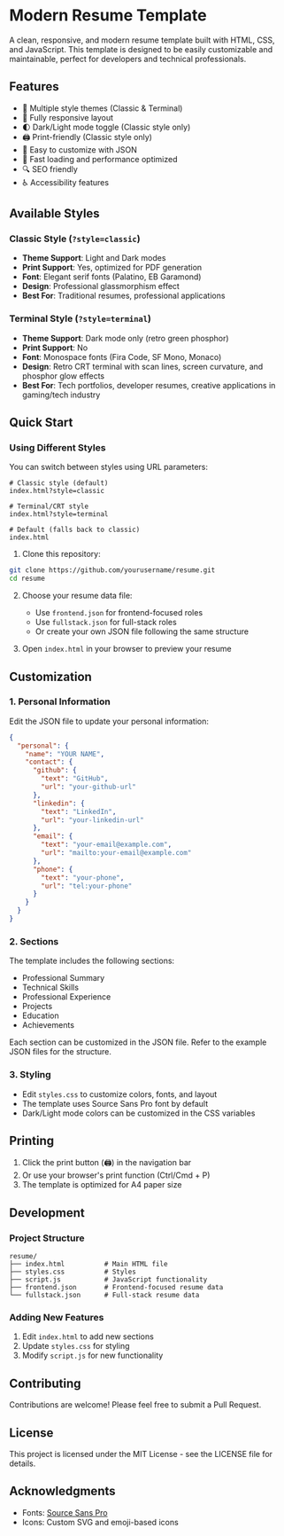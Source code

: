 # Modern Resume Template

A clean, responsive, and modern resume template built with HTML, CSS, and JavaScript. This template is designed to be easily customizable and maintainable, perfect for developers and technical professionals.

## Features

- 🎨 Multiple style themes (Classic & Terminal)
- 📱 Fully responsive layout
- 🌓 Dark/Light mode toggle (Classic style only)
- 🖨️ Print-friendly (Classic style only)
- 📝 Easy to customize with JSON
- 🚀 Fast loading and performance optimized
- 🔍 SEO friendly
- ♿ Accessibility features

## Available Styles

### Classic Style (`?style=classic`)
- **Theme Support**: Light and Dark modes
- **Print Support**: Yes, optimized for PDF generation
- **Font**: Elegant serif fonts (Palatino, EB Garamond)
- **Design**: Professional glassmorphism effect
- **Best For**: Traditional resumes, professional applications

### Terminal Style (`?style=terminal`) 
- **Theme Support**: Dark mode only (retro green phosphor)
- **Print Support**: No
- **Font**: Monospace fonts (Fira Code, SF Mono, Monaco)
- **Design**: Retro CRT terminal with scan lines, screen curvature, and phosphor glow effects
- **Best For**: Tech portfolios, developer resumes, creative applications in gaming/tech industry

## Quick Start

### Using Different Styles

You can switch between styles using URL parameters:

```
# Classic style (default)
index.html?style=classic

# Terminal/CRT style
index.html?style=terminal

# Default (falls back to classic)
index.html
```

1. Clone this repository:

```bash
git clone https://github.com/yourusername/resume.git
cd resume
```

2. Choose your resume data file:

   - Use `frontend.json` for frontend-focused roles
   - Use `fullstack.json` for full-stack roles
   - Or create your own JSON file following the same structure

3. Open `index.html` in your browser to preview your resume

## Customization

### 1. Personal Information

Edit the JSON file to update your personal information:

```json
{
  "personal": {
    "name": "YOUR NAME",
    "contact": {
      "github": {
        "text": "GitHub",
        "url": "your-github-url"
      },
      "linkedin": {
        "text": "LinkedIn",
        "url": "your-linkedin-url"
      },
      "email": {
        "text": "your-email@example.com",
        "url": "mailto:your-email@example.com"
      },
      "phone": {
        "text": "your-phone",
        "url": "tel:your-phone"
      }
    }
  }
}
```

### 2. Sections

The template includes the following sections:

- Professional Summary
- Technical Skills
- Professional Experience
- Projects
- Education
- Achievements

Each section can be customized in the JSON file. Refer to the example JSON files for the structure.

### 3. Styling

- Edit `styles.css` to customize colors, fonts, and layout
- The template uses Source Sans Pro font by default
- Dark/Light mode colors can be customized in the CSS variables

## Printing

1. Click the print button (🖨️) in the navigation bar
2. Or use your browser's print function (Ctrl/Cmd + P)
3. The template is optimized for A4 paper size

## Development

### Project Structure

```
resume/
├── index.html          # Main HTML file
├── styles.css          # Styles
├── script.js           # JavaScript functionality
├── frontend.json       # Frontend-focused resume data
└── fullstack.json      # Full-stack resume data
```

### Adding New Features

1. Edit `index.html` to add new sections
2. Update `styles.css` for styling
3. Modify `script.js` for new functionality

## Contributing

Contributions are welcome! Please feel free to submit a Pull Request.

## License

This project is licensed under the MIT License - see the LICENSE file for details.

## Acknowledgments

- Fonts: [Source Sans Pro](https://fonts.google.com/specimen/Source+Sans+Pro)
- Icons: Custom SVG and emoji-based icons
